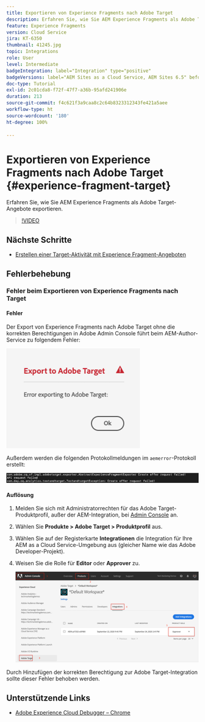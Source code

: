 ```yaml
---
title: Exportieren von Experience Fragments nach Adobe Target
description: Erfahren Sie, wie Sie AEM Experience Fragments als Adobe Target-Angebote veröffentlichen und exportieren.
feature: Experience Fragments
version: Cloud Service
jira: KT-6350
thumbnail: 41245.jpg
topic: Integrations
role: User
level: Intermediate
badgeIntegration: label="Integration" type="positive"
badgeVersions: label="AEM Sites as a Cloud Service, AEM Sites 6.5" before-title="false"
doc-type: Tutorial
exl-id: 2c01cda8-f72f-47f7-a36b-95afd241906e
duration: 213
source-git-commit: f4c621f3a9caa8c2c64b8323312343fe421a5aee
workflow-type: ht
source-wordcount: '180'
ht-degree: 100%

---
```


# Exportieren von Experience Fragments nach Adobe Target {#experience-fragment-target}

Erfahren Sie, wie Sie AEM Experience Fragments als Adobe Target-Angebote exportieren.

>[!VIDEO](https://video.tv.adobe.com/v/41245?quality=12&learn=on)

## Nächste Schritte

+ [Erstellen einer Target-Aktivität mit Experience Fragment-Angeboten](./create-target-activity.md)

## Fehlerbehebung

### Fehler beim Exportieren von Experience Fragments nach Target

#### Fehler

Der Export von Experience Fragments nach Adobe Target ohne die korrekten Berechtigungen in Adobe Admin Console führt beim AEM-Author-Service zu folgendem Fehler:

![Target-API-Benutzeroberflächen-Fehler](assets/error-target-offer.png)

Außerdem werden die folgenden Protokollmeldungen im `aemerror`-Protokoll erstellt:

![Target-API-Konsolenfehler](assets/target-console-error.png)

#### Auflösung

1. Melden Sie sich mit Administratorrechten für das Adobe Target-Produktprofil, außer der AEM-Integration, bei [Admin Console](https://adminconsole.adobe.com/) an.
2. Wählen Sie __Produkte > Adobe Target > Produktprofil__ aus.
3. Wählen Sie auf der Registerkarte __Integrationen__ die Integration für Ihre AEM as a Cloud Service-Umgebung aus (gleicher Name wie das Adobe Developer-Projekt).
4. Weisen Sie die Rolle für __Editor__ oder __Approver__ zu.

   ![Target-API-Fehler](assets/target-permissions.png)

Durch Hinzufügen der korrekten Berechtigung zur Adobe Target-Integration sollte dieser Fehler behoben werden.

## Unterstützende Links

+ [Adobe Experience Cloud Debugger – Chrome](https://chrome.google.com/webstore/detail/adobe-experience-platform/bfnnokhpnncpkdmbokanobigaccjkpob)
